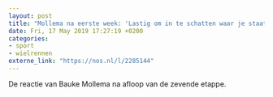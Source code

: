 ```yaml
---
layout: post
title: "Mollema na eerste week: 'Lastig om in te schatten waar je staat'"
date: Fri, 17 May 2019 17:27:19 +0200
categories: 
- sport 
- wielrennen 
externe_link: "https://nos.nl/l/2285144"
---
```


De reactie van Bauke Mollema na afloop van de zevende etappe.
